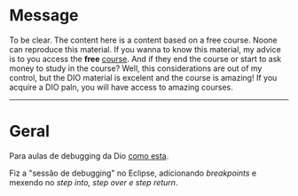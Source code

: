 # Message

To be clear. The content here is a content based on a free course. Noone can reproduce this material. If you wanna to know this material, my advice is to you access the **free** [course](https://web.dio.me/track/coding-the-future-claro-java-spring-boot). And if they end the course or start to ask money to study in the course? Well, this considerations are out of my control, but the DIO material is excelent and the course is amazing! If you acquire a DIO paln, you will have access to amazing courses.  

---

# Geral

Para aulas de debugging da Dio [como esta](https://web.dio.me/course/9b77ce43-f8b4-499d-afb5-6d3b6e6cfb11/learning/58e50b89-f0ae-4f77-ab52-8517cef5ae2e?back=/track/coding-the-future-claro-java-spring-boot).

Fiz a "sessão de debugging" no Eclipse, adicionando *breakpoints* e mexendo no *step into, step over e step return*.
